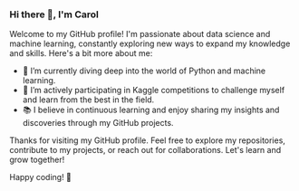 ### Hi there 👋, I'm Carol
Welcome to my GitHub profile! I'm passionate about data science and machine learning, constantly exploring new ways to expand my knowledge and skills. Here's a bit more about me:
- 🌱 I’m currently diving deep into the world of Python and machine learning.
- 🔭 I’m actively participating in Kaggle competitions to challenge myself and learn from the best in the field.
- 📚 I believe in continuous learning and enjoy sharing my insights and discoveries through my GitHub projects.

Thanks for visiting my GitHub profile. Feel free to explore my repositories, contribute to my projects, or reach out for collaborations. Let's learn and grow together!

Happy coding! 🚀
